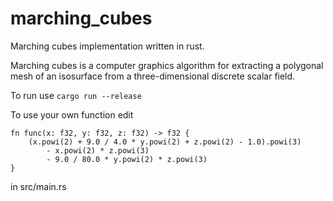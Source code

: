 # marching_cubes
Marching cubes implementation written in rust.

Marching cubes is a computer graphics algorithm for extracting a polygonal mesh of an isosurface from a three-dimensional discrete scalar field.

To run use ```cargo run --release```

To use your own function edit
```
fn func(x: f32, y: f32, z: f32) -> f32 {
    (x.powi(2) + 9.0 / 4.0 * y.powi(2) + z.powi(2) - 1.0).powi(3)
        - x.powi(2) * z.powi(3)
        - 9.0 / 80.0 * y.powi(2) * z.powi(3)
}
```
in src/main.rs
